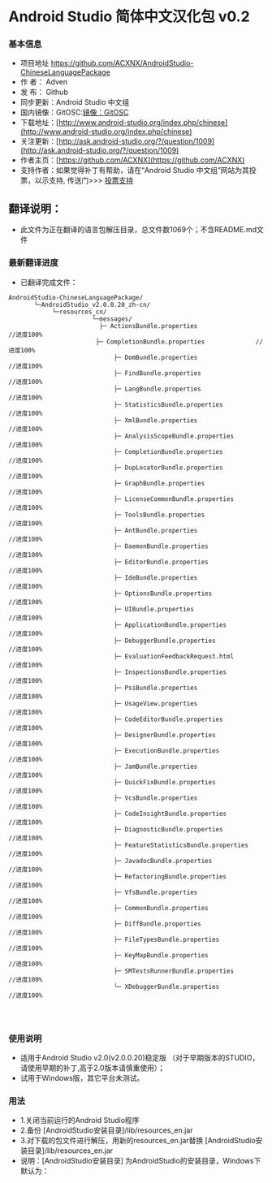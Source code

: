 # Android Studio 简体中文汉化包 v0.2
### 基本信息
- 项目地址 https://github.com/ACXNX/AndroidStudio-ChineseLanguagePackage
- 作   者： Adven 
- 发   布： Github
- 同步更新：Android Studio 中文组
- 国内镜像：GitOSC:[镜像：GitOSC](http://path/to/img.jpg "title")
- 下载地址：[http://www.android-studio.org/index.php/chinese](http://www.android-studio.org/index.php/chinese)
- 关注更新：[http://ask.android-studio.org/?/question/1009](http://ask.android-studio.org/?/question/1009)
- 作者主页：[https://github.com/ACXNX](https://github.com/ACXNX)
- 支持作者：如果觉得补丁有帮助，请在“Android Studio 中文组”网站为其投票，以示支持,
  传送门>>> [投票支持](http://www.android-studio.org/index.php/chinese/89-cn/183-androidstudio-2-0-cn "支持")





## 翻译说明：
- 此文件为正在翻译的语言包解压目录，总文件数1069个；不含README.md文件

### 最新翻译进度
- 已翻译完成文件：

```
AndroidStudio-ChineseLanguagePackage/
       └─AndroidStudio_v2.0.0.20_zh-cn/
            └─resources_cn/
            	       └─messages/
               	         ├─ ActionsBundle.properties	             //进度100%
          	      	    ├─ CompletionBundle.properties		        //进度100%
                             ├─ DomBundle.properties                     //进度100%	
                             ├─ FindBundle.properties                    //进度100%	
                             ├─ LangBundle.properties                    //进度100%	
                             ├─ StatisticsBundle.properties              //进度100%	
                             ├─ XmlBundle.properties                     //进度100%	
                             ├─ AnalysisScopeBundle.properties           //进度100%	
                             ├─ CompletionBundle.properties              //进度100%	
                             ├─ DupLocatorBundle.properties              //进度100%	
                             ├─ GraphBundle.properties                   //进度100%	
                             ├─ LicenseCommonBundle.properties           //进度100%	
                             ├─ ToolsBundle.properties                   //进度100%	
                             ├─ AntBundle.properties                     //进度100%	
                             ├─ DaemonBundle.properties                  //进度100%	
                             ├─ EditorBundle.properties                  //进度100%	
                             ├─ IdeBundle.properties                     //进度100%	
                             ├─ OptionsBundle.properties                 //进度100%	
                             ├─ UIBundle.properties                      //进度100%	
                             ├─ ApplicationBundle.properties             //进度100%	
                             ├─ DebuggerBundle.properties                //进度100%	
                             ├─ EvaluationFeedbackRequest.html           //进度100%	
                             ├─ InspectionsBundle.properties             //进度100%	
                             ├─ PsiBundle.properties                     //进度100%	
                             ├─ UsageView.properties                     //进度100%	
                             ├─ CodeEditorBundle.properties              //进度100%	
                             ├─ DesignerBundle.properties                //进度100%	
                             ├─ ExecutionBundle.properties               //进度100%	
                             ├─ JamBundle.properties                     //进度100%	
                             ├─ QuickFixBundle.properties                //进度100%	
                             ├─ VcsBundle.properties                     //进度100%	
                             ├─ CodeInsightBundle.properties             //进度100%	
                             ├─ DiagnosticBundle.properties              //进度100%	
                             ├─ FeatureStatisticsBundle.properties       //进度100%	
                             ├─ JavadocBundle.properties                 //进度100%	
                             ├─ RefactoringBundle.properties             //进度100%	
                             ├─ VfsBundle.properties                     //进度100%	
                             ├─ CommonBundle.properties                  //进度100%	
                             ├─ DiffBundle.properties                    //进度100%	
                             ├─ FileTypesBundle.properties               //进度100%	
                             ├─ KeyMapBundle.properties                  //进度100%	
                             ├─ SMTestsRunnerBundle.properties           //进度100%	
                             └─ XDebuggerBundle.properties               //进度100%	




```




### 使用说明
- 适用于Android Studio v2.0(v2.0.0.20)稳定版 （对于早期版本的STUDIO，请使用早期的补丁,高于2.0版本请慎重使用）；
- 试用于Windows版，其它平台未测试。

### 用法
- 1.关闭当前运行的Android Studio程序
- 2.备份 [AndroidStudio安装目录]/lib/resources_en.jar
- 3.对下载的包文件进行解压，用新的resources_en.jar替换 [AndroidStudio安装目录]/lib/resources_en.jar
- 说明：[AndroidStudio安装目录] 为AndroidStudio的安装目录，Windows下默认为：